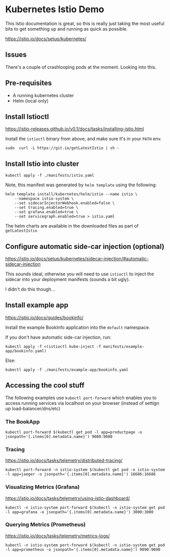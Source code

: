 # Kubernetes Istio Demo

This Istio documentation is great, so this is really just taking the 
most useful bits to get something up and running as quick as possible.

https://istio.io/docs/setup/kubernetes/


## Issues

There's a couple of crashlooping pods at the moment. Looking into this.

## Pre-requisites

- A running kubernetes cluster
- Helm (local only)

## Install Istioctl

https://istio-releases.github.io/v0.1/docs/tasks/installing-istio.html

Install the `istioctl` binary from above, and make sure it's in your `PATH` env.

```
sudo  curl -L https://git.io/getLatestIstio | sh -
```

## Install Istio into cluster

```
kubectl apply -f ./manifests/istio.yaml
```

Note, this manifest was generated by `helm template` using the following:

```
helm template install/kubernetes/helm/istio --name istio \
    --namespace istio-system \
    --set sidecarInjectorWebhook.enabled=false \
    --set tracing.enabled=true \
    --set grafana.enabled=true \
    --set servicegraph.enabled=true > istio.yaml
```

The helm charts are available in the downloaded files as part of `getLatestIstio`

## Configure automatic side-car injection (optional)

https://istio.io/docs/setup/kubernetes/sidecar-injection/#automatic-sidecar-injection

This sounds ideal, otherwise you will need to use `istioctl` to inject the sidecar
into your deployment manifests (sounds a bit ugly).

I didn't do this though...

## Install example app

https://istio.io/docs/guides/bookinfo/


Install the example BookInfo application into the `default` namespace.


If you don't have automatic side-car injection, run:

```
kubectl apply -f <(istioctl kube-inject -f manifests/example-app/bookinfo.yaml)
```

Else: 

```
kubectl apply -f ./manifests/example-app/bookinfo.yaml
```

## Accessing the cool stuff

The following examples use `kubectl port-forward` which enables you to access running services via localhost on your browser (instead of settign up load-balancer/dns/etc)


### The BookApp

```
kubectl port-forward $(kubectl get pod -l app=productpage -o jsonpath='{.items[0].metadata.name}') 9080:9080
```

### Tracing 

https://istio.io/docs/tasks/telemetry/distributed-tracing/

```
kubectl port-forward -n istio-system $(kubectl get pod -n istio-system -l app=jaeger -o jsonpath='{.items[0].metadata.name}') 16686:16686
```

### Visualizing Metrics (Grafana)

https://istio.io/docs/tasks/telemetry/using-istio-dashboard/

```
kubectl -n istio-system port-forward $(kubectl -n istio-system get pod -l app=grafana -o jsonpath='{.items[0].metadata.name}') 3000:3000
```

### Querying Metrics (Prometheus)

https://istio.io/docs/tasks/telemetry/metrics-logs/

```
kubectl -n istio-system port-forward $(kubectl -n istio-system get pod -l app=prometheus -o jsonpath='{.items[0].metadata.name}') 9090:9090
```


